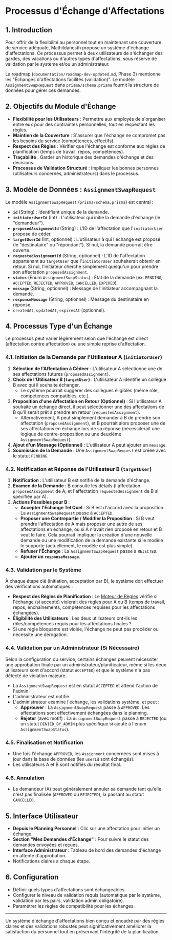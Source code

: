 # Processus d'Échange d'Affectations

## 1. Introduction

Pour offrir de la flexibilité au personnel tout en maintenant une couverture de service adéquate, Mathildanesth propose un système d'échange d'affectations. Ce processus permet à deux utilisateurs de s'échanger des gardes, des vacations ou d'autres types d'affectations, sous réserve de validation par le système et/ou un administrateur.

La roadmap (`documentation/roadmap-dev-updated.md`, Phase 3) mentionne les "Échanges d'affectations facilités (validation)". Le modèle `AssignmentSwapRequest` dans `prisma/schema.prisma` fournit la structure de données pour gérer ces demandes.

## 2. Objectifs du Module d'Échange

- **Flexibilité pour les Utilisateurs** : Permettre aux employés de s'organiser entre eux pour des contraintes personnelles, tout en respectant les règles.
- **Maintien de la Couverture** : S'assurer que l'échange ne compromet pas les besoins du service (compétences, effectifs).
- **Respect des Règles** : Vérifier que l'échange est conforme aux règles de planification (temps de travail, repos, compétences).
- **Traçabilité** : Garder un historique des demandes d'échange et des décisions.
- **Processus de Validation Structuré** : Impliquer les bonnes personnes (utilisateurs concernés, administrateurs) dans le processus.

## 3. Modèle de Données : `AssignmentSwapRequest`

Le modèle `AssignmentSwapRequest` (`prisma/schema.prisma`) est central :

- **`id`** (String) : Identifiant unique de la demande.
- **`initiatorUserId`** (Int) : L'utilisateur qui initie la demande d'échange (le "demandeur").
- **`proposedAssignmentId`** (String) : L'ID de l'affectation que l'`initiatorUser` propose de céder.
- **`targetUserId`** (Int, optionnel) : L'utilisateur à qui l'échange est proposé (le "destinataire" ou "répondant"). Si nul, la demande pourrait être ouverte.
- **`requestedAssignmentId`** (String, optionnel) : L'ID de l'affectation appartenant au `targetUser` que l'`initiatorUser` souhaiterait obtenir en retour. Si nul, l'initiateur cherche simplement quelqu'un pour prendre son affectation `proposedAssignment`.
- **`status`** (Enum `AssignmentSwapStatus`) : État de la demande (ex: `PENDING`, `ACCEPTED`, `REJECTED`, `APPROVED`, `CANCELLED`, `EXPIRED`).
- **`message`** (String, optionnel) : Message de l'initiateur accompagnant la demande.
- **`responseMessage`** (String, optionnel) : Message du destinataire en réponse.
- `createdAt`, `updatedAt`, `expiresAt` (optionnel).

## 4. Processus Type d'un Échange

Le processus peut varier légèrement selon que l'échange est direct (affectation contre affectation) ou une simple reprise d'affectation.

### 4.1. Initiation de la Demande par l'Utilisateur A (`initiatorUser`)

1.  **Sélection de l'Affectation à Cédeer** : L'utilisateur A sélectionne une de ses affectations futures (`proposedAssignment`).
2.  **Choix de l'Utilisateur B (`targetUser`)** : L'utilisateur A identifie un collègue B avec qui il souhaite échanger.
    - Le système pourrait suggérer des collègues éligibles (même rôle, compétences compatibles, etc.).
3.  **Proposition d'une Affectation en Retour (Optionnel)** : Si l'utilisateur A souhaite un échange direct, il peut sélectionner une des affectations de B qu'il serait prêt à prendre en retour (`requestedAssignment`).
    - Alternativement, A peut simplement demander à B de prendre son affectation (`proposedAssignment`), et B pourrait alors proposer une de ses affectations en échange lors de sa réponse (nécessiterait une logique de contre-proposition ou une deuxième `AssignmentSwapRequest`).
4.  **Ajout d'un Message (Optionnel)** : L'utilisateur A peut ajouter un `message`.
5.  **Soumission de la Demande** : Une `AssignmentSwapRequest` est créée avec le statut `PENDING`.

### 4.2. Notification et Réponse de l'Utilisateur B (`targetUser`)

1.  **Notification** : L'utilisateur B est notifié de la demande d'échange.
2.  **Examen de la Demande** : B consulte les détails (l'affectation `proposedAssignment` de A, et l'affectation `requestedAssignment` de B si spécifiée par A).
3.  **Actions Possibles pour B** :
    - **Accepter l'Échange Tel Quel** : Si B est d'accord avec la proposition. La `AssignmentSwapRequest` passe à `ACCEPTED`.
    - **Proposer une Contrepartie / Modifier la Proposition** : Si B veut prendre l'affectation de A mais proposer une autre de ses affectations en échange, ou si A n'avait rien proposé en retour et B veut le faire. Cela pourrait impliquer la création d'une nouvelle demande ou une modification de la demande existante si le modèle le supporte (actuellement, le modèle est plus simple).
    - **Refuser l'Échange** : La `AssignmentSwapRequest` passe à `REJECTED`.
    - **Ajouter un `responseMessage`**.

### 4.3. Validation par le Système

À chaque étape clé (initiation, acceptation par B), le système doit effectuer des vérifications automatiques :

- **Respect des Règles de Planification** : Le [Moteur de Règles](../../03_Planning_Generation/01_Moteur_Regles.md) vérifie si l'échange (si accepté) violerait des règles pour A ou B (temps de travail, repos, enchaînements, compétences requises pour les affectations échangées).
- **Éligibilité des Utilisateurs** : Les deux utilisateurs ont-ils les rôles/compétences requis pour les affectations finales ?
- Si une règle bloquante est violée, l'échange ne peut pas procéder ou nécessite une dérogation.

### 4.4. Validation par un Administrateur (Si Nécessaire)

Selon la configuration du service, certains échanges peuvent nécessiter une approbation finale par un administrateur/planificateur, même si les deux utilisateurs sont d'accord (statut `ACCEPTED`) et que le système n'a pas détecté de violation majeure.

- La `AssignmentSwapRequest` est en statut `ACCEPTED` et attend l'action de l'admin.
- L'administrateur est notifié.
- L'administrateur examine l'échange, les validations système, et peut :
  - **Approuver** : La `AssignmentSwapRequest` passe à `APPROVED`. Les affectations sont effectivement échangées dans le planning.
  - **Rejeter** (avec motif) : La `AssignmentSwapRequest` passe à `REJECTED` (ou un statut `DENIED_BY_ADMIN` plus spécifique si ajouté à l'enum `AssignmentSwapStatus`).

### 4.5. Finalisation et Notification

- Une fois l'échange `APPROVED`, les `Assignment` concernées sont mises à jour dans la base de données (les `userId` sont échangés).
- Les utilisateurs A et B sont notifiés du résultat final.

### 4.6. Annulation

- Le demandeur (A) peut généralement annuler sa demande tant qu'elle n'est pas finalisée (`APPROVED` ou `REJECTED`), la passant au statut `CANCELLED`.

## 5. Interface Utilisateur

- **Depuis le Planning Personnel** : Clic sur une affectation pour initier un échange.
- **Section "Mes Demandes d'Échange"** : Pour suivre le statut des demandes envoyées et reçues.
- **Interface Administrateur** : Tableau de bord des demandes d'échange en attente d'approbation.
- Notifications claires à chaque étape.

## 6. Configuration

- Définir quels types d'affectations sont échangeables.
- Configurer le niveau de validation requis (automatique par le système, validation par les pairs, validation admin obligatoire).
- Paramétrer les règles de compatibilité pour les échanges.

---

Un système d'échange d'affectations bien conçu et encadré par des règles claires et des validations robustes peut significativement améliorer la satisfaction du personnel tout en préservant l'intégrité de la planification.
